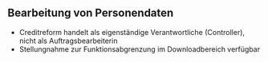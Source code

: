 ## Bearbeitung von Personendaten
- Creditreform handelt als eigenständige Verantwortliche (Controller), nicht als Auftragsbearbeiterin
- Stellungnahme zur Funktionsabgrenzung im Downloadbereich verfügbar
